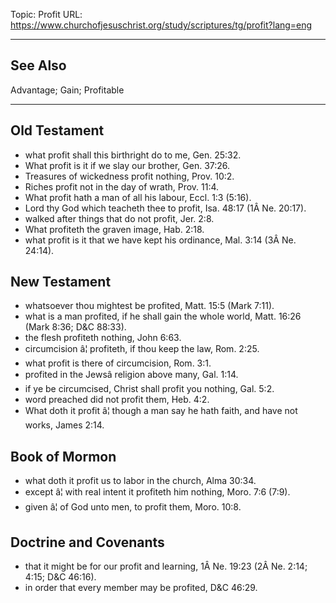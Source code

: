 Topic: Profit
URL: https://www.churchofjesuschrist.org/study/scriptures/tg/profit?lang=eng

---

## See Also

Advantage; Gain; Profitable

---

## Old Testament

- what profit shall this birthright do to me, Gen. 25:32.
- What profit is it if we slay our brother, Gen. 37:26.
- Treasures of wickedness profit nothing, Prov. 10:2.
- Riches profit not in the day of wrath, Prov. 11:4.
- What profit hath a man of all his labour, Eccl. 1:3 (5:16).
- Lord thy God which teacheth thee to profit, Isa. 48:17 (1Â Ne. 20:17).
- walked after things that do not profit, Jer. 2:8.
- What profiteth the graven image, Hab. 2:18.
- what profit is it that we have kept his ordinance, Mal. 3:14 (3Â Ne. 24:14).

## New Testament

- whatsoever thou mightest be profited, Matt. 15:5 (Mark 7:11).
- what is a man profited, if he shall gain the whole world, Matt. 16:26 (Mark 8:36; D&C 88:33).
- the flesh profiteth nothing, John 6:63.
- circumcision â¦ profiteth, if thou keep the law, Rom. 2:25.
- what profit is there of circumcision, Rom. 3:1.
- profited in the Jewsâ religion above many, Gal. 1:14.
- if ye be circumcised, Christ shall profit you nothing, Gal. 5:2.
- word preached did not profit them, Heb. 4:2.
- What doth it profit â¦ though a man say he hath faith, and have not works, James 2:14.

## Book of Mormon

- what doth it profit us to labor in the church, Alma 30:34.
- except â¦ with real intent it profiteth him nothing, Moro. 7:6 (7:9).
- given â¦ of God unto men, to profit them, Moro. 10:8.

## Doctrine and Covenants

- that it might be for our profit and learning, 1Â Ne. 19:23 (2Â Ne. 2:14; 4:15; D&C 46:16).
- in order that every member may be profited, D&C 46:29.

